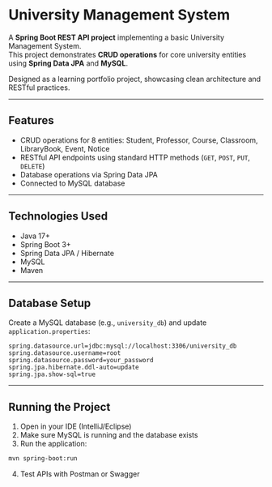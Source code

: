 
# University Management System

A **Spring Boot REST API project** implementing a basic University Management System.  
This project demonstrates **CRUD operations** for core university entities using **Spring Data JPA** and **MySQL**.

Designed as a learning portfolio project, showcasing clean architecture and RESTful practices.

---

## Features
- CRUD operations for 8 entities: Student, Professor, Course, Classroom, LibraryBook, Event, Notice  
- RESTful API endpoints using standard HTTP methods (`GET`, `POST`, `PUT`, `DELETE`)  
- Database operations via Spring Data JPA  
- Connected to MySQL database  

---

## Technologies Used
- Java 17+  
- Spring Boot 3+  
- Spring Data JPA / Hibernate  
- MySQL  
- Maven  

---

## Database Setup
Create a MySQL database (e.g., `university_db`) and update `application.properties`:

```properties
spring.datasource.url=jdbc:mysql://localhost:3306/university_db
spring.datasource.username=root
spring.datasource.password=your_password
spring.jpa.hibernate.ddl-auto=update
spring.jpa.show-sql=true
````

---

## Running the Project

1. Open in your IDE (IntelliJ/Eclipse)
2. Make sure MySQL is running and the database exists
3. Run the application:

```bash
mvn spring-boot:run
```

4. Test APIs with Postman or Swagger



